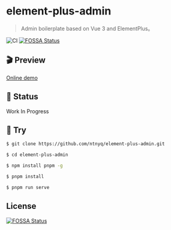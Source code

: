 # element-plus-admin

> Admin boilerplate based on Vue 3 and ElementPlus。

![CI](https://github.com/ntnyq/element-plus-admin/workflows/CI/badge.svg)
[![FOSSA Status](https://app.fossa.com/api/projects/git%2Bgithub.com%2Fntnyq%2Felement-plus-admin.svg?type=shield)](https://app.fossa.com/projects/git%2Bgithub.com%2Fntnyq%2Felement-plus-admin?ref=badge_shield)

## :clapper: Preview

[Online demo](https://admin.ntnyq.com)

## :construction: Status

Work In Progress

## :apple: Try

```sh
$ git clone https://github.com/ntnyq/element-plus-admin.git

$ cd element-plus-admin

$ npm install pnpm -g

$ pnpm install

$ pnpm run serve
```


## License
[![FOSSA Status](https://app.fossa.com/api/projects/git%2Bgithub.com%2Fntnyq%2Felement-plus-admin.svg?type=large)](https://app.fossa.com/projects/git%2Bgithub.com%2Fntnyq%2Felement-plus-admin?ref=badge_large)